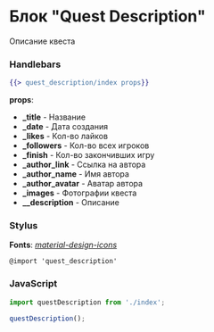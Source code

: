 # Блок "Quest Description"

Описание квеста

### Handlebars

```handlebars
{{> quest_description/index props}}
```

**props**:

* **_title** - Название
* **_date** - Дата создания
* **_likes** - Кол-во лайков
* **_followers** - Кол-во всех игроков
* **_finish** - Кол-во закончивших игру
* **_author_link** - Ссылка на автора
* **_author_name** - Имя автора
* **_author_avatar** - Аватар автора
* **_images** - Фотографии квеста
* **__description** - Описание

### Stylus

**Fonts**: [*material-design-icons*](https://github.com/google/material-design-icons)
```stylus
@import 'quest_description'
```

### JavaScript

```javascript
import questDescription from './index';

questDescription();
```
